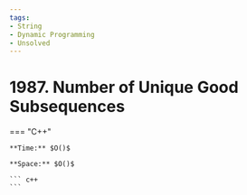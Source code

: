 ```yaml
---
tags:
- String
- Dynamic Programming
- Unsolved
---
```



# 1987. Number of Unique Good Subsequences

=== "C++"

    **Time:** $O()$

    **Space:** $O()$

    ``` c++
    ```